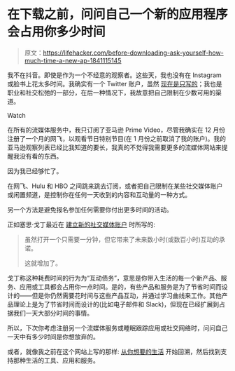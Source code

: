 # 在下载之前，问问自己一个新的应用程序会占用你多少时间

> 原文：<https://lifehacker.com/before-downloading-ask-yourself-how-much-time-a-new-ap-1841115145>

我不在抖音。即使是作为一个不经意的观察者。这些天，我也没有在 Instagram 或脸书上花太多时间。我确实有一个 Twitter 账户，虽然 [现在是只写的](https://lifehacker.com/how-to-curb-your-twitter-addiction-1840927690)；我也是职业和社交松弛的一部分，在后一种情况下，我故意把自己限制在少数可用的渠道。

Watch

在所有的流媒体服务中，我只订阅了亚马逊 Prime Video，尽管我确实在 12 月份注册了一个月的网飞，以观看节日特别节目(在 1 月份之前取消了我的账户)。我的亚马逊观察列表已经比我知道的要长，我真的不觉得我需要更多的流媒体网站来提醒我没有看的东西。

因为我已经够忙了。

在网飞、Hulu 和 HBO 之间跳来跳去订阅，或者把自己限制在某些社交媒体账户或闲置频道，是控制你在任何一天收到的内容和互动量的一种方式。

另一个方法是避免报名参加任何需要你付出更多时间的活动。

正如塞思·戈丁最近在 [建立新的社交媒体账户](https://seths.blog/2020/01/interaction-debt/) 时所写的:

> 虽然打开一个只需要一分钟，但它带来了未来数小时(或数百小时)互动的承诺。
> 
> 这就增加了。

戈丁称这种耗费时间的行为为“互动债务”，意思是你带入生活的每一个新产品、服务、应用或工具都会占用你一点时间。是的，有些产品和服务是为了节省时间而设计的——但是你仍然需要花时间与这些产品互动，并通过学习曲线来工作。其他产品理论上是为了节省时间而设计的(比如电子邮件和 Slack)，但现在已经扩展到占据我们一天大部分时间的事情。

所以，下次你考虑注册另一个流媒体服务或睡眠跟踪应用或社交网络时，问问自己一天中有多少时间是你想放弃的。

或者，就像我之前在这个网站上写的那样: [从你想要的生活](https://lifehacker.com/work-backwards-from-the-life-you-want-1835877596) 开始回溯，然后找到支持那种生活的工具、应用和服务。
